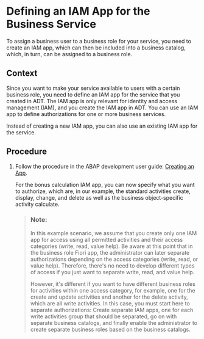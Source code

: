 <!-- loio3fb85a8f999141ce83614800a714101e -->

# Defining an IAM App for the Business Service

To assign a business user to a business role for your service, you need to create an IAM app, which can then be included into a business catalog, which, in turn, can be assigned to a business role.



## Context

Since you want to make your service available to users with a certain business role, you need to define an IAM app for the service that you created in ADT. The IAM app is only relevant for identity and access management \(IAM\), and you create the IAM app in ADT. You can use an IAM app to define authorizations for one or more business services.

Instead of creating a new IAM app, you can also use an existing IAM app for the service.



## Procedure

1.  Follow the procedure in the ABAP development user guide: [Creating an App](https://help.sap.com/viewer/5371047f1273405bb46725a417f95433/Cloud/en-US/20e1cd934af24d1fb75a8315b24d2539.html).

    For the bonus calculation IAM app, you can now specify what you want to authorize, which are, in our example, the standard activities create, display, change, and delete as well as the business object-specific activity calculate.

    > ### Note:  
    > In this example scenario, we assume that you create only one IAM app for access using all permitted activities and their access categories \(write, read, value help\). Be aware at this point that in the business role Fiori app, the administrator can later separate authorizations depending on the access categories \(write, read, or value help\). Therefore, there's no need to develop different types of access if you just want to separate write, read, and value help.
    > 
    > However, it's different if you want to have different business roles for activities within one access category, for example, one for the create and update activities and another for the delete activity, which are all write activities. In this case, you must start here to separate authorizations: Create separate IAM apps, one for each write activities group that should be separated, go on with separate business catalogs, and finally enable the administrator to create separate business roles based on the business catalogs.


